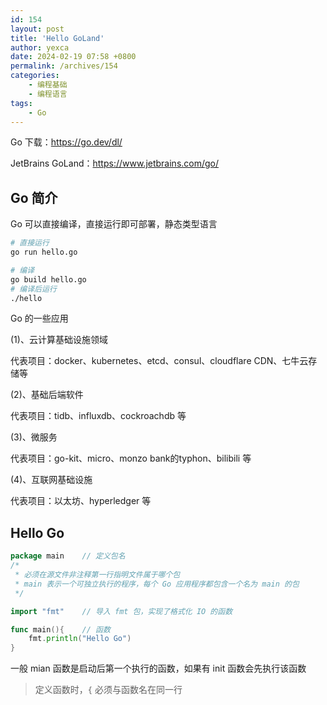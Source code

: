 ```yaml
---
id: 154
layout: post
title: 'Hello GoLand'
author: yexca
date: 2024-02-19 07:58 +0800
permalink: /archives/154
categories:
    - 编程基础
    - 编程语言
tags:
    - Go
---
```


Go 下载：<https://go.dev/dl/>

JetBrains GoLand：<https://www.jetbrains.com/go/>

## Go 简介

Go 可以直接编译，直接运行即可部署，静态类型语言

```bash
# 直接运行
go run hello.go

# 编译
go build hello.go
# 编译后运行
./hello
```

Go 的一些应用

(1)、云计算基础设施领域

代表项目：docker、kubernetes、etcd、consul、cloudflare CDN、七牛云存储等

(2)、基础后端软件

代表项目：tidb、influxdb、cockroachdb 等

(3)、微服务

代表项目：go-kit、micro、monzo bank的typhon、bilibili 等

(4)、互联网基础设施

代表项目：以太坊、hyperledger 等

## Hello Go

```go
package main	// 定义包名
/* 
 * 必须在源文件非注释第一行指明文件属于哪个包
 * main 表示一个可独立执行的程序，每个 Go 应用程序都包含一个名为 main 的包
 */

import "fmt"	// 导入 fmt 包，实现了格式化 IO 的函数

func main(){	// 函数
    fmt.println("Hello Go")
}
```

一般 mian 函数是启动后第一个执行的函数，如果有 init 函数会先执行该函数

> 定义函数时，`{` 必须与函数名在同一行
